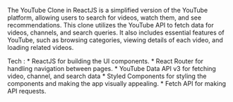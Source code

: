 The YouTube Clone in ReactJS is a simplified version of the YouTube platform, allowing users to search for videos, watch them, 
and see recommendations. This clone utilizes the YouTube API to fetch data for videos, channels, and search queries.
It also includes essential features of YouTube, such as browsing categories, viewing details of each video, and loading related videos.

Tech : 
    * ReactJS for building the UI components.
    * React Router for handling navigation between pages.
    * YouTube Data API v3 for fetching video, channel, and search data
    * Styled Components for styling the components and making the app visually appealing.
    * Fetch API for making API requests.
